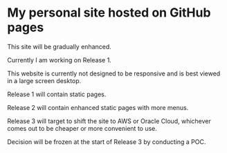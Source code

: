 # My personal site hosted on GitHub pages

This site will be gradually enhanced.

Currently I am working on Release 1.

This website is currently not designed to be responsive and is best viewed in a large screen desktop.

Release 1 will contain static pages.

Release 2 will contain enhanced static pages with more menus.

Release 3 will target to shift the site to AWS or Oracle Cloud, whichever comes out to be cheaper or more convenient to use.

Decision will be frozen at the start of Release 3 by conducting a POC.
